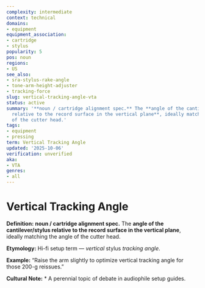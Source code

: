 ```yaml
---
complexity: intermediate
context: technical
domains:
- equipment
equipment_association:
- cartridge
- stylus
popularity: 5
pos: noun
regions:
- US
see_also:
- sra-stylus-rake-angle
- tone-arm-height-adjuster
- tracking-force
slug: vertical-tracking-angle-vta
status: active
summary: '**noun / cartridge alignment spec.** The **angle of the cantilever/stylus
  relative to the record surface in the vertical plane**, ideally matching the angle
  of the cutter head.'
tags:
- equipment
- pressing
term: Vertical Tracking Angle
updated: '2025-10-06'
verification: unverified
aka:
- VTA
genres:
- all
---
```


# Vertical Tracking Angle

**Definition:** **noun / cartridge alignment spec.** The **angle of the cantilever/stylus relative to the record surface in the vertical plane**, ideally matching the angle of the cutter head.

**Etymology:** Hi-fi setup term — *vertical* stylus *tracking angle*.

**Example:** “Raise the arm slightly to optimize vertical tracking angle for those 200-g reissues.”

**Cultural Note:** * A perennial topic of debate in audiophile setup guides.

